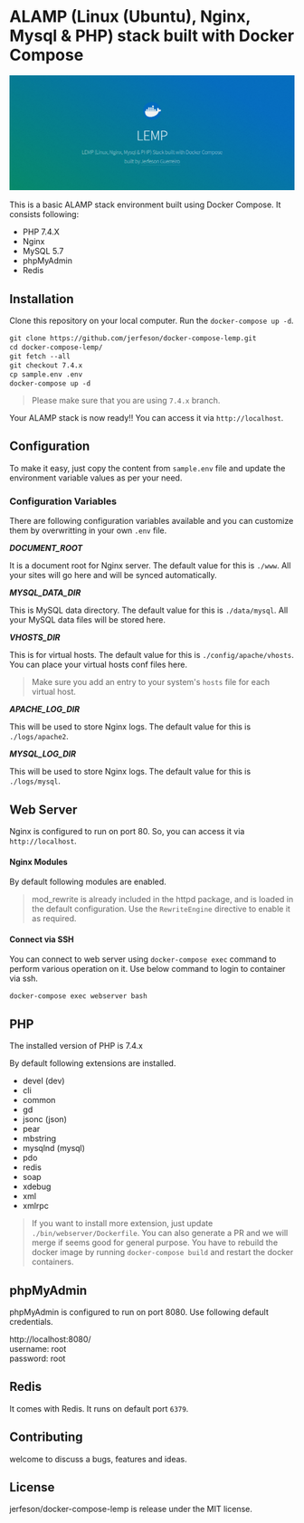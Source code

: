 # ALAMP (Linux (Ubuntu), Nginx, Mysql & PHP) stack built with Docker Compose

![Landing Page](screenshot.png)

This is a basic ALAMP stack environment built using Docker Compose. It consists following:

- PHP 7.4.X
- Nginx 
- MySQL 5.7
- phpMyAdmin
- Redis

## Installation
Clone this repository on your local computer. Run the `docker-compose up -d`.

```shell
git clone https://github.com/jerfeson/docker-compose-lemp.git
cd docker-compose-lemp/
git fetch --all
git checkout 7.4.x
cp sample.env .env
docker-compose up -d
```
> Please make sure that you are using `7.4.x` branch.

Your ALAMP stack is now ready!! You can access it via `http://localhost`.

## Configuration

To make it easy, just copy the content from `sample.env` file and update the environment variable values as per your need.

### Configuration Variables

There are following configuration variables available and you can customize them by overwritting in your own `.env` file.

_**DOCUMENT_ROOT**_

It is a document root for Nginx server. The default value for this is `./www`. All your sites will go here and will be synced automatically.

_**MYSQL_DATA_DIR**_

This is MySQL data directory. The default value for this is `./data/mysql`. All your MySQL data files will be stored here.

_**VHOSTS_DIR**_

This is for virtual hosts. The default value for this is `./config/apache/vhosts`. You can place your virtual hosts conf files here.

> Make sure you add an entry to your system's `hosts` file for each virtual host.

_**APACHE_LOG_DIR**_

This will be used to store Nginx logs. The default value for this is `./logs/apache2`.

_**MYSQL_LOG_DIR**_

This will be used to store Nginx logs. The default value for this is `./logs/mysql`.

## Web Server

Nginx is configured to run on port 80. So, you can access it via `http://localhost`.

#### Nginx Modules

By default following modules are enabled.

> mod_rewrite is already included in the httpd package, and is loaded in the default configuration. Use the ```RewriteEngine``` directive to enable it as required.

#### Connect via SSH

You can connect to web server using `docker-compose exec` command to perform various operation on it. Use below command to login to container via ssh.

```shell
docker-compose exec webserver bash
```
## PHP

The installed version of PHP is 7.4.x

By default following extensions are installed.

- devel (dev)
- cli
- common
- gd
- jsonc (json)
- pear
- mbstring
- mysqlnd (mysql)
- pdo
- redis
- soap
- xdebug
- xml
- xmlrpc

> If you want to install more extension, just update `./bin/webserver/Dockerfile`. You can also generate a PR and we will merge if seems good for general purpose.
> You have to rebuild the docker image by running `docker-compose build` and restart the docker containers.

## phpMyAdmin

phpMyAdmin is configured to run on port 8080. Use following default credentials.

http://localhost:8080/  
username: root  
password: root

## Redis

It comes with Redis. It runs on default port `6379`.

## Contributing

welcome to discuss a bugs, features and ideas.

## License

jerfeson/docker-compose-lemp is release under the MIT license.